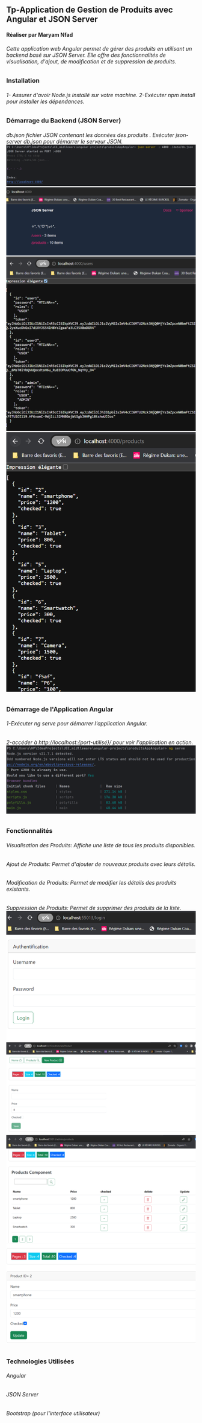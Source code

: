 <h2>Tp-Application de Gestion de Produits avec Angular et JSON Server</h2>
<h4>Réaliser par Maryam Nfad 
<h6>Cette application web Angular permet de gérer des produits en utilisant un backend basé sur JSON Server. Elle offre des fonctionnalités de visualisation, d'ajout, de modification et de suppression de produits.
<h3>Installation
<h6>
1- Assurer  d'avoir Node.js installé sur votre machine.
2-Exécuter npm install pour installer les dépendances.</h6>
<h3>Démarrage du Backend (JSON Server)
<h6> db.json fichier JSON contenant les données des produits .
Exécuter json-server db.json pour démarrer le serveur JSON.
<img src="captures/img_1.png">
<img src="captures/img.png">
<img src="captures/img_2.png">
<img src="captures/img_3.png">

<h3>Démarrage de l'Application Angular
<h6>1-Exécuter ng serve pour démarrer l'application Angular.
<h6>2-accéder à http://localhost:{port-utilisé}/ pour voir l'application en action.
<img src="captures/img_4.png">
<h3>Fonctionnalités
<h6>Visualisation des Produits: Affiche une liste de tous les produits disponibles.
<h6>Ajout de Produits: Permet d'ajouter de nouveaux produits avec leurs détails.
<h6>Modification de Produits: Permet de modifier les détails des produits existants.
<h6>Suppression de Produits: Permet de supprimer des produits de la liste.
<img src="captures/img_5.png">
<img src="captures/img_6.png">
<img src="captures/img_7.png">
<img src="captures/img_8.png">
<h3>Technologies Utilisées
<h6>Angular
<h6>JSON Server
<h6>Bootstrap (pour l'interface utilisateur)
